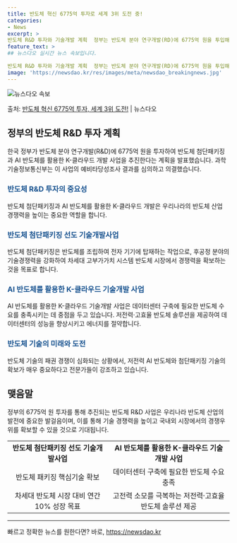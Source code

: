 ```yaml
---
title: 반도체 혁신 6775억 투자로 세계 3위 도전 중!
categories:
- News
excerpt: >
반도체 R&D 투자와 기술개발 계획  정부는 반도체 분야 연구개발(RD)에 6775억 원을 투입해 반도체 첨…
feature_text: >
## 뉴스다오 실시간 뉴스 속보입니다.

반도체 R&D 투자와 기술개발 계획  정부는 반도체 분야 연구개발(RD)에 6775억 원을 투입해 반도체 첨…
image: 'https://newsdao.kr/res/images/meta/newsdao_breakingnews.jpg'
---
```


![뉴스다오 속보](https://newsdao.kr/res/images/meta/newsdao_breakingnews.jpg)

<p>출처: <a href="https://newsdao.kr/4451" rel="dofollow">반도체 혁신 6775억 투자, 세계 3위 도전!</a> | 뉴스다오</p>

<h2 data-ke-size="size26">정부의 반도체 R&D 투자 계획</h2>
<p data-ke-size="size16">한국 정부가 반도체 분야 연구개발(R&D)에 6775억 원을 투자하여 반도체 첨단패키징과 AI 반도체를 활용한 K-클라우드 개발 사업을 추진한다는 계획을 발표했습니다. 과학기술정보통신부는 이 사업의 예비타당성조사 결과를 심의하고 의결했습니다.</p>

<h3><b><span style="color: #1a5490;">반도체 R&D 투자의 중요성</span></b></h3>
<p data-ke-size="size16">반도체 첨단패키징과 AI 반도체를 활용한 K-클라우드 개발은 우리나라의 반도체 산업 경쟁력을 높이는 중요한 역할을 합니다.</p>

<h3><b><span style="color: #1a5490;">반도체 첨단패키징 선도 기술개발사업</span></b></h3>
<p data-ke-size="size16">반도체 첨단패키징은 반도체를 조립하여 전자 기기에 탑재하는 작업으로, 후공정 분야의 기술경쟁력을 강화하여 차세대 고부가가치 시스템 반도체 시장에서 경쟁력을 확보하는 것을 목표로 합니다.</p>

<h3><b><span style="color: #1a5490;">AI 반도체를 활용한 K-클라우드 기술개발 사업</span></b></h3>
<p data-ke-size="size16">AI 반도체를 활용한 K-클라우드 기술개발 사업은 데이터센터 구축에 필요한 반도체 수요를 충족시키는 데 중점을 두고 있습니다. 저전력·고효율 반도체 솔루션을 제공하여 데이터센터의 성능을 향상시키고 에너지를 절약합니다.</p>

<h3><b><span style="color: #1a5490;">반도체 기술의 미래와 도전</span></b></h3>
<p data-ke-size="size16">반도체 기술의 패권 경쟁이 심화되는 상황에서, 저전력 AI 반도체와 첨단패키징 기술의 확보가 매우 중요하다고 전문가들이 강조하고 있습니다.</p>

<h2 data-ke-size="size26">맺음말</h2>
<p data-ke-size="size16">정부의 6775억 원 투자를 통해 추진되는 반도체 R&D 사업은 우리나라 반도체 산업의 발전에 중요한 발걸음이며, 이를 통해 기술 경쟁력을 높이고 국내외 시장에서의 경쟁우위를 확보할 수 있을 것으로 기대됩니다.</p>

<table>
	<tr>
	  <td style="text-align: center; height: 17px;"><b>반도체 첨단패키징 선도 기술개발사업</b></td>
	  <td style="text-align: center; height: 17px;"><b>AI 반도체를 활용한 K-클라우드 기술개발 사업</b></td>
	</tr>
	<tr>
	  <td style="text-align: center; height: 17px;">반도체 패키징 핵심기술 확보</td>
	  <td style="text-align: center; height: 17px;">데이터센터 구축에 필요한 반도체 수요 충족</td>
	</tr>
	<tr>
	  <td style="text-align: center; height: 17px;">차세대 반도체 시장 대비 연간 10% 성장 목표</td>
	  <td style="text-align: center; height: 17px;">고전력 소모를 극복하는 저전력·고효율 반도체 솔루션 제공</td>
	</tr>
</table>
<hr> 

빠르고 정확한 뉴스를 원한다면? 바로, <a href="https://newsdao.kr" rel="dofollow">https://newsdao.kr</a>


    
